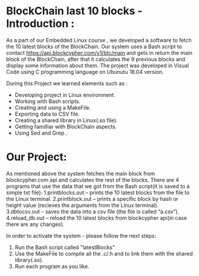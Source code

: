 # BlockChain last 10 blocks  -Introduction :
As a part of our Embedded Linux course , we developed a software to fetch the 10 latest blocks of the BlockChain.
Our system uses a Bash script to contact https://api.blockcypher.com/v1/btc/main and gets in return the main block of the BlockChain, after that it calculates the 9 previous blocks and display some information about them.
The project was developed in Visual Code using C programming language on Ubunutu 18.04 version.

During this Project we learned elements such as :
* Developing project in Linux environment.
* Working with Bash scripts.
* Creating and using a MakeFile.
* Exporting data to CSV file.
* Creating a shared library in Linux(.so file).
* Getting familliar with BlockChain aspects.
* Using Sed and Grep .

# Our Project:

As mentioned above the system fetches the main block from blockcypher.com api and calculates the rest of the blocks.
There are 4 programs that use the data that we got from the Bash script(it is saved to a simple txt file):
1.printblocks.out – prints the 10 latest blocks from the file to the Linux terminal.
2.printblock.out – prints a specific block by hash or height value (recieves the arguments from the Linux terminal).
3.dbtocsv.out – saves the data into a csv file (the file is called “a.csv”).
4.reload_db.out – reload the 10 latest blocks from blockcypher api(in case there are any changes).

In order to activate the system - please follow the next steps:
1. Run the Bash script called "latestBlocks"
2. Use the MakeFile to compile all the .c/.h and to link them with the shared library(.so).
3. Run each program as you like.
